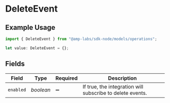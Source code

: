 # DeleteEvent

## Example Usage

```typescript
import { DeleteEvent } from "@amp-labs/sdk-node/models/operations";

let value: DeleteEvent = {};
```

## Fields

| Field                                                     | Type                                                      | Required                                                  | Description                                               |
| --------------------------------------------------------- | --------------------------------------------------------- | --------------------------------------------------------- | --------------------------------------------------------- |
| `enabled`                                                 | *boolean*                                                 | :heavy_minus_sign:                                        | If true, the integration will subscribe to delete events. |